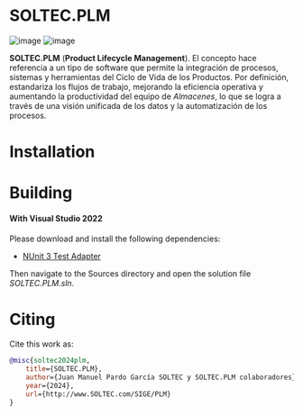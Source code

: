# SOLTEC.PLM

![image](https://img.shields.io/badge/license-GPL-3.svg)
![image](https://img.shields.io/badge/license-LGPL-3.svg)

**SOLTEC.PLM** (**Product Lifecycle Management**). El concepto hace referencia a un tipo de software que permite la 
integración de procesos, sistemas y herramientas del Ciclo de Vida de los Productos. Por definición, estandariza los 
flujos de trabajo, mejorando la eficiencia operativa y aumentando la productividad del equipo de *Almacenes*, lo que se 
logra a través de una visión unificada de los datos y la automatización de los procesos.

# Installation

# Building

#### With Visual Studio 2022

Please download and install the following dependencies:

- [NUnit 3 Test Adapter](https://marketplace.visualstudio.com/items?itemName=NUnitDevelopers.NUnit3TestAdapter)

Then navigate to the Sources directory and open the solution file
*SOLTEC.PLM.sln*.

# Citing

Cite this work as:

```bibtex
@misc{soltec2024plm,
    title={SOLTEC.PLM},
    author={Juan Manuel Pardo García SOLTEC y SOLTEC.PLM colaboradores},
    year={2024},
    url={http://www.SOLTEC.com/SIGE/PLM}
}
```

